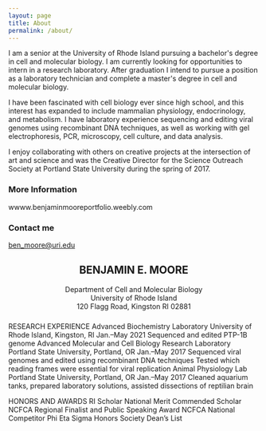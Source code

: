```yaml
---
layout: page
title: About
permalink: /about/
---
```


I am a senior at the University of Rhode Island pursuing a bachelor's degree in cell and molecular biology. I am currently looking for opportunities to intern in a research laboratory. After graduation I intend to pursue a position as a laboratory technician and complete a master's degree in cell and molecular biology.

I have been fascinated with cell biology ever since high school, and this interest has expanded to include mammalian physiology, endocrinology, and metabolism. I have laboratory experience sequencing and editing viral genomes using recombinant DNA techniques, as well as working with gel electrophoresis, PCR, microscopy, cell culture, and data analysis.

I enjoy collaborating with others on creative projects at the intersection of art and science and was the Creative Director for the Science Outreach Society at Portland State University during the spring of 2017.

### More Information

wwww.benjaminmooreportfolio.weebly.com

### Contact me

[ben_moore@uri.edu](mailto:ben_moore@uri.edu)

## <center>BENJAMIN E. MOORE</center><center>Department of Cell and Molecular Biology</center><center>University of Rhode Island</center><center>120 Flagg Road, Kingston RI 02881</center>###

RESEARCH EXPERIENCE
Advanced Biochemistry Laboratory
University of Rhode Island, Kingston, RI						Jan.–May 2021
Sequenced and edited PTP-1B genome
Advanced Molecular and Cell Biology Research Laboratory
Portland State University, Portland, OR 						Jan.–May 2017
Sequenced viral genomes and edited using recombinant DNA techniques
Tested which reading frames were essential for viral replication
Animal Physiology Lab
Portland State University, Portland, OR 					Jan.–May 2017
Cleaned aquarium tanks, prepared laboratory solutions, assisted dissections of reptilian brain

HONORS AND AWARDS
RI Scholar
National Merit Commended Scholar
NCFCA Regional Finalist and Public Speaking Award
NCFCA National Competitor
Phi Eta Sigma Honors Society
Dean’s List
